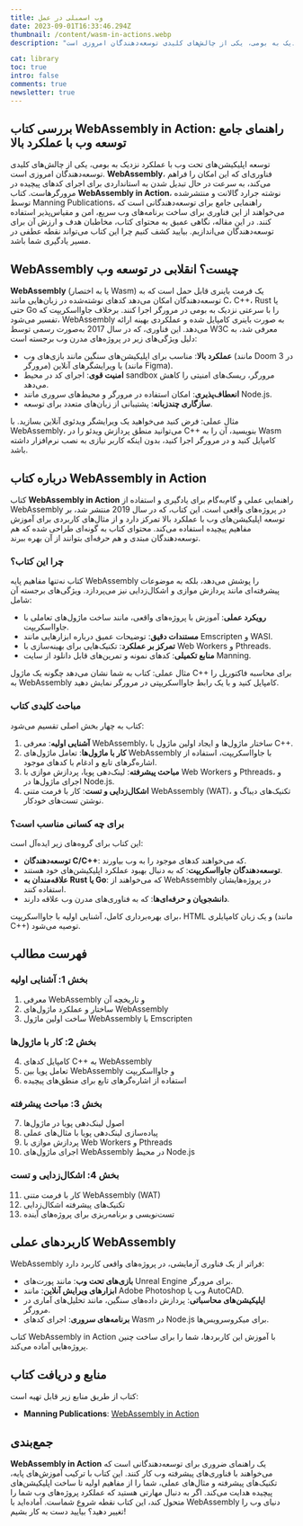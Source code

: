 ```yaml
---
title: وب اسمبلی در عمل
date: 2023-09-01T16:33:46.294Z
thumbnail: /content/wasm-in-actions.webp
description: "توسعه اپلیکیشن‌های تحت وب با عملکرد نزدیک به بومی، یکی از چالش‌های کلیدی توسعه‌دهندگان امروزی است.  WebAssembly ، فناوری‌ای که این امکان را فراهم می‌کند، به سرعت در حال تبدیل شدن به استانداردی برای اجرای کدهای پیچیده در مرورگرهاست. کتاب  WebAssembly in Action ، نوشته جرارد گالانت و منتشرشده توسط Manning Publications، راهنمایی جامع برای توسعه‌دهندگانی است که می‌خواهند از این فناوری برای ساخت برنامه‌های وب سریع، امن و مقیاس‌پذیر استفاده کنند. در این مقاله، نگاهی عمیق به محتوای کتاب، مخاطبان هدف و ارزش آن برای توسعه‌دهندگان می‌اندازیم. بیایید کشف کنیم چرا این کتاب می‌تواند نقطه عطفی در مسیر یادگیری شما باشد."

cat: library
toc: true
intro: false
comments: true
newsletter: true
---
```


## بررسی کتاب WebAssembly in Action: راهنمای جامع توسعه وب با عملکرد بالا

توسعه اپلیکیشن‌های تحت وب با عملکرد نزدیک به بومی، یکی از چالش‌های کلیدی توسعه‌دهندگان امروزی است. **WebAssembly**، فناوری‌ای که این امکان را فراهم می‌کند، به سرعت در حال تبدیل شدن به استانداردی برای اجرای کدهای پیچیده در مرورگرهاست. کتاب **WebAssembly in Action**، نوشته جرارد گالانت و منتشرشده توسط Manning Publications، راهنمایی جامع برای توسعه‌دهندگانی است که می‌خواهند از این فناوری برای ساخت برنامه‌های وب سریع، امن و مقیاس‌پذیر استفاده کنند. در این مقاله، نگاهی عمیق به محتوای کتاب، مخاطبان هدف و ارزش آن برای توسعه‌دهندگان می‌اندازیم. بیایید کشف کنیم چرا این کتاب می‌تواند نقطه عطفی در مسیر یادگیری شما باشد.

## WebAssembly چیست؟ انقلابی در توسعه وب

**WebAssembly** (یا به اختصار Wasm) یک فرمت باینری قابل حمل است که به توسعه‌دهندگان امکان می‌دهد کدهای نوشته‌شده در زبان‌هایی مانند C، C++، Rust یا حتی Go را با سرعتی نزدیک به بومی در مرورگر اجرا کنند. برخلاف جاوااسکریپت که تفسیر می‌شود، WebAssembly به صورت باینری کامپایل شده و عملکردی بهینه ارائه می‌دهد. این فناوری، که در سال 2017 به‌صورت رسمی توسط W3C معرفی شد، به دلیل ویژگی‌های زیر در پروژه‌های مدرن وب برجسته است:

- **عملکرد بالا**: مناسب برای اپلیکیشن‌های سنگین مانند بازی‌های وب (مانند Doom 3 در مرورگر) یا ویرایشگرهای آنلاین (مانند Figma).
- **امنیت قوی**: اجرای کد در محیط sandbox مرورگر، ریسک‌های امنیتی را کاهش می‌دهد.
- **انعطاف‌پذیری**: امکان استفاده در مرورگر و محیط‌های سروری مانند Node.js.
- **سازگاری چندزبانه**: پشتیبانی از زبان‌های متعدد برای توسعه.

مثال عملی: فرض کنید می‌خواهید یک ویرایشگر ویدئوی آنلاین بسازید. با WebAssembly، می‌توانید منطق پردازش ویدئو را در C++ بنویسید، آن را به Wasm کامپایل کنید و در مرورگر اجرا کنید، بدون اینکه کاربر نیازی به نصب نرم‌افزار داشته باشد.

## درباره کتاب WebAssembly in Action

کتاب **WebAssembly in Action** راهنمایی عملی و گام‌به‌گام برای یادگیری و استفاده از WebAssembly در پروژه‌های واقعی است. این کتاب، که در سال 2019 منتشر شد، بر توسعه اپلیکیشن‌های وب با عملکرد بالا تمرکز دارد و از مثال‌های کاربردی برای آموزش مفاهیم پیچیده استفاده می‌کند. محتوای کتاب به گونه‌ای طراحی شده که هم توسعه‌دهندگان مبتدی و هم حرفه‌ای بتوانند از آن بهره ببرند.

### چرا این کتاب؟

کتاب نه‌تنها مفاهیم پایه WebAssembly را پوشش می‌دهد، بلکه به موضوعات پیشرفته‌ای مانند پردازش موازی و اشکال‌زدایی نیز می‌پردازد. ویژگی‌های برجسته آن شامل:

- **رویکرد عملی**: آموزش با پروژه‌های واقعی، مانند ساخت ماژول‌های تعاملی با جاوااسکریپت.
- **مستندات دقیق**: توضیحات عمیق درباره ابزارهایی مانند Emscripten و WASI.
- **تمرکز بر عملکرد**: تکنیک‌هایی برای بهینه‌سازی با Web Workers و Pthreads.
- **منابع تکمیلی**: کدهای نمونه و تمرین‌های قابل دانلود از سایت Manning.

مثال عملی: کتاب به شما نشان می‌دهد چگونه یک ماژول C++ برای محاسبه فاکتوریل را به WebAssembly کامپایل کنید و با یک رابط جاوااسکریپتی در مرورگر نمایش دهید.

### مباحث کلیدی کتاب

کتاب به چهار بخش اصلی تقسیم می‌شود:

1. **آشنایی اولیه**: معرفی WebAssembly، ساختار ماژول‌ها و ایجاد اولین ماژول با C++.
2. **کار با ماژول‌ها**: تعامل ماژول‌های WebAssembly با جاوااسکریپت، استفاده از اشاره‌گرهای تابع و ادغام با کدهای موجود.
3. **مباحث پیشرفته**: لینک‌دهی پویا، پردازش موازی با Web Workers و Pthreads، و اجرای ماژول‌ها در Node.js.
4. **اشکال‌زدایی و تست**: کار با فرمت متنی WebAssembly (WAT)، تکنیک‌های دیباگ و نوشتن تست‌های خودکار.

### برای چه کسانی مناسب است؟

این کتاب برای گروه‌های زیر ایده‌آل است:

- **توسعه‌دهندگان C/C++**: که می‌خواهند کدهای موجود را به وب بیاورند.
- **توسعه‌دهندگان جاوااسکریپت**: که به دنبال بهبود عملکرد اپلیکیشن‌های خود هستند.
- **علاقه‌مندان به Rust یا Go**: که می‌خواهند از WebAssembly در پروژه‌هایشان استفاده کنند.
- **دانشجویان و حرفه‌ای‌ها**: که به فناوری‌های مدرن وب علاقه دارند.

برای بهره‌برداری کامل، آشنایی اولیه با جاوااسکریپت، HTML و یک زبان کامپایلری (مانند C++) توصیه می‌شود.

## فهرست مطالب

### بخش 1: آشنایی اولیه

1. معرفی WebAssembly و تاریخچه آن
2. ساختار و عملکرد ماژول‌های WebAssembly
3. ساخت اولین ماژول WebAssembly با Emscripten

### بخش 2: کار با ماژول‌ها

4. کامپایل کدهای C++ به WebAssembly
5. تعامل پویا بین WebAssembly و جاوااسکریپت
6. استفاده از اشاره‌گرهای تابع برای منطق‌های پیچیده

### بخش 3: مباحث پیشرفته

7. اصول لینک‌دهی پویا در ماژول‌ها
8. پیاده‌سازی لینک‌دهی پویا با مثال‌های عملی
9. پردازش موازی با Web Workers و Pthreads
10. اجرای ماژول‌های WebAssembly در محیط Node.js

### بخش 4: اشکال‌زدایی و تست

11. کار با فرمت متنی WebAssembly (WAT)
12. تکنیک‌های پیشرفته اشکال‌زدایی
13. تست‌نویسی و برنامه‌ریزی برای پروژه‌های آینده

## کاربردهای عملی WebAssembly

WebAssembly فراتر از یک فناوری آزمایشی، در پروژه‌های واقعی کاربرد دارد:

- **بازی‌های تحت وب**: مانند پورت‌های Unreal Engine برای مرورگر.
- **ابزارهای ویرایش آنلاین**: مانند Adobe Photoshop وب یا AutoCAD.
- **اپلیکیشن‌های محاسباتی**: پردازش داده‌های سنگین، مانند تحلیل‌های آماری در مرورگر.
- **برنامه‌های سروری**: اجرای کدهای Wasm در Node.js برای میکروسرویس‌ها.

کتاب WebAssembly in Action با آموزش این کاربردها، شما را برای ساخت چنین پروژه‌هایی آماده می‌کند.

## منابع و دریافت کتاب

کتاب از طریق منابع زیر قابل تهیه است:

- **Manning Publications**: [WebAssembly in Action](https://www.manning.com/library/webassembly-in-action)

## جمع‌بندی

**WebAssembly in Action** یک راهنمای ضروری برای توسعه‌دهندگانی است که می‌خواهند با فناوری‌های پیشرفته وب کار کنند. این کتاب با ترکیب آموزش‌های پایه، تکنیک‌های پیشرفته و مثال‌های عملی، شما را از مفاهیم اولیه تا ساخت اپلیکیشن‌های پیچیده هدایت می‌کند. اگر به دنبال مهارتی هستید که عملکرد پروژه‌های وب شما را متحول کند، این کتاب نقطه شروع شماست. آماده‌اید با WebAssembly دنیای وب را تغییر دهید؟ بیایید دست به کار بشیم!
